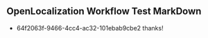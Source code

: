 ## OpenLocalization Workflow Test MarkDown
* 64f2063f-9466-4cc4-ac32-101ebab9cbe2 thanks!

<!--HONumber=Aug16_HO1-->



